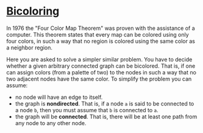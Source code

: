 # [Bicoloring](https://basecamp.eolymp.com/en/problems/3165)

In 1976 the "Four Color Map Theorem" was proven with the assistance of a computer. This theorem states that every map can be 
colored using only four colors, in such a way that no region is colored using the same color as a neighbor region.

Here you are asked to solve a simpler similar problem. You have to decide whether a given arbitrary connected graph can be 
bicolored. That is, if one can assign colors (from a palette of two) to the nodes in such a way that no two adjacent nodes 
have the same color. To simplify the problem you can assume:
- no node will have an edge to itself.
- the graph is <strong>nondirected</strong>. That is, if a node <code>a</code> is said to be connected to a node <code>b</code>, then you must assume that <code>b</code> is connected to <code>a</code>.
- the graph will be <strong>connected</strong>. That is, there will be at least one path from any node to any other node.
